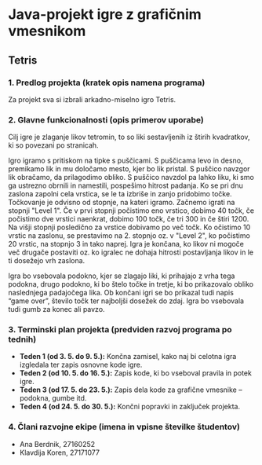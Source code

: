 # Java-projekt igre z grafičnim vmesnikom
## Tetris

### 1. Predlog projekta (kratek opis namena programa)
Za projekt sva si izbrali arkadno-miselno igro Tetris.

### 2. Glavne funkcionalnosti (opis primerov uporabe)
Cilj igre je zlaganje likov tetromin, to so liki sestavljenih iz štirih kvadratkov, ki so povezani po stranicah. 

Igro igramo s pritiskom na tipke s puščicami. S puščicama levo in desno, premikamo lik in mu določamo mesto, kjer bo lik pristal. S puščico navzgor lik obračamo, da prilagodimo obliko. S puščico navzdol pa lahko liku, ki smo ga ustrezno obrnili in namestili, pospešimo hitrost padanja.
Ko se pri dnu zaslona zapolni cela vrstica, se le ta izbriše in zanjo pridobimo točke.
Točkovanje je odvisno od stopnje, na kateri igramo. Začnemo igrati na stopnji "Level 1". Če v prvi stopnji počistimo eno vrstico, dobimo 40 točk, če počistimo dve vrstici naenkrat, dobimo 100 točk, če tri 300 in če štiri 1200. Na višji stopnji posledično za vrstice dobivamo po več točk.
Ko očistimo 10 vrstic na zaslonu, se prestavimo na 2. stopnjo oz. v "Level 2", ko počistimo 20 vrstic, na stopnjo 3 in tako naprej.
Igra je končana, ko likov ni mogoče več drugače postaviti oz. ko igralec ne dohaja hitrosti postavljanja likov in le ti dosežejo vrh zaslona.

Igra bo vsebovala podokno, kjer se zlagajo liki, ki prihajajo z vrha tega podokna, drugo podokno, ki bo štelo točke in tretje, ki bo prikazovalo obliko naslednjega padajočega lika. Ob končani igri se bo prikazal tudi napis “game over”, število točk ter najboljši dosežek do zdaj. Igra bo vsebovala tudi gumb za konec ali pavzo.

### 3. Terminski plan projekta (predviden razvoj programa po tednih)
* **Teden 1 (od 3. 5. do 9. 5.):** Končna zamisel, kako naj bi celotna igra izgledala ter zapis osnovne kode igre.
* **Teden 2 (od 10. 5. do 16. 5.):** Zapis kode, ki bo vseboval pravila in potek igre.
* **Teden 3 (od 17. 5. do 23. 5.):** Zapis dela kode za grafične vmesnike – podokna, gumbe itd.
* **Teden 4 (od 24. 5. do 30. 5.):** Končni popravki in zaključek projekta.

### 4. Člani razvojne ekipe (imena in vpisne številke študentov)
* Ana Berdnik, 27160252
* Klavdija Koren, 27171077
